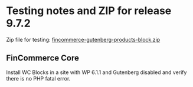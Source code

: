 # Testing notes and ZIP for release 9.7.2

Zip file for testing: [fincommerce-gutenberg-products-block.zip](https://github.com/dieselfox1/fincommerce-blocks/files/10881589/fincommerce-gutenberg-products-block.zip)

## FinCommerce Core

Install WC Blocks in a site with WP 6.1.1 and Gutenberg disabled and verify there is no PHP fatal error.
